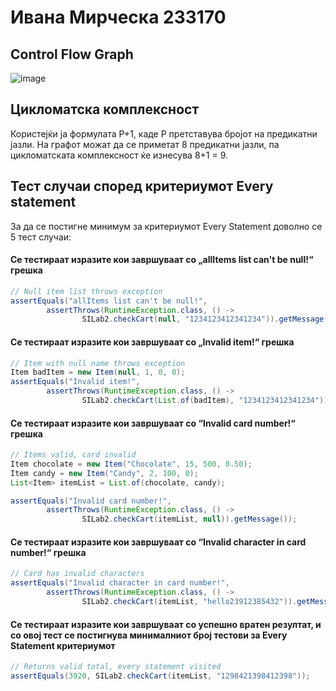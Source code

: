 # Ивана Мирческа 233170

## Control Flow Graph
![image](https://github.com/user-attachments/assets/3bf03009-cb34-4bc0-8576-244ca672b7d4)

## Цикломатска комплексност
Користејќи ја формулата P+1, каде P претставува бројот на предикатни јазли. На графот можат да се приметат 8 предикатни јазли, па цикломатската комплексност ќе изнесува 8+1 = 9.

## Тест случаи според критериумот Every statement
За да се постигне минимум за критериумот Every Statement доволно се 5 тест случаи:
#### Се тестираат изразите кои завршуваат со „allItems list can't be null!“ грешка
```java
// Null item list throws exception
assertEquals("allItems list can't be null!",
        assertThrows(RuntimeException.class, () ->
                SILab2.checkCart(null, "1234123412341234")).getMessage());
```
#### Се тестираат изразите кои завршуваат со „Invalid item!“ грешка
```java
// Item with null name throws exception
Item badItem = new Item(null, 1, 0, 0);
assertEquals("Invalid item!",
        assertThrows(RuntimeException.class, () ->
                SILab2.checkCart(List.of(badItem), "1234123412341234")).getMessage());
```
#### Се тестираат изразите кои завршуваат со “Invalid card number!“ грешка
```java
// Items valid, card invalid
Item chocolate = new Item("Chocolate", 15, 500, 0.50);
Item candy = new Item("Candy", 2, 100, 0);
List<Item> itemList = List.of(chocolate, candy);

assertEquals("Invalid card number!",
        assertThrows(RuntimeException.class, () ->
                SILab2.checkCart(itemList, null)).getMessage());
```
#### Се тестираат изразите кои завршуваат со “Invalid character in card number!“ грешка
```java
// Card has invalid characters
assertEquals("Invalid character in card number!",
        assertThrows(RuntimeException.class, () ->
                SILab2.checkCart(itemList, "hello23912385432")).getMessage());
```
#### Се тестираат изразите кои завршуваат со успешно вратен резултат, и со овој тест се постигнува минималниот број тестови за Every Statement критериумот
```java
// Returns valid total, every statement visited
assertEquals(3920, SILab2.checkCart(itemList, "1298421398412398"));
```
